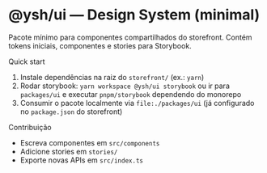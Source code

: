 # @ysh/ui — Design System (minimal)

Pacote mínimo para componentes compartilhados do storefront. Contém tokens iniciais, componentes e stories para Storybook.

Quick start

1. Instale dependências na raiz do `storefront/` (ex.: `yarn`)
2. Rodar storybook: `yarn workspace @ysh/ui storybook` ou ir para `packages/ui` e executar `pnpm/storybook` dependendo do monorepo
3. Consumir o pacote localmente via `file:./packages/ui` (já configurado no `package.json` do storefront)

Contribuição

- Escreva componentes em `src/components`
- Adicione stories em `stories/`
- Exporte novas APIs em `src/index.ts`
